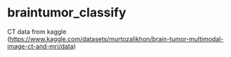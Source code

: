 # braintumor_classify
CT data from kaggle (https://www.kaggle.com/datasets/murtozalikhon/brain-tumor-multimodal-image-ct-and-mri/data)
